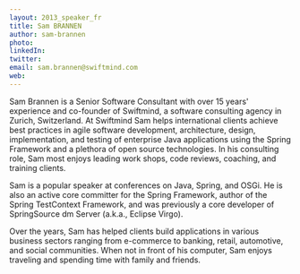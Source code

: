 ```yaml
---
layout: 2013_speaker_fr
title: Sam BRANNEN
author: sam-brannen
photo:
linkedIn:
twitter:
email: sam.brannen@swiftmind.com
web:
---
```


Sam Brannen is a Senior Software Consultant with over 15 years' experience and co-founder of Swiftmind, a software consulting agency in Zurich, Switzerland. At Swiftmind Sam helps international clients achieve best practices in agile software development, architecture, design, implementation, and testing of enterprise Java applications using the Spring Framework and a plethora of open source technologies. In his consulting role, Sam most enjoys leading work shops, code reviews, coaching, and training clients.

Sam is a popular speaker at conferences on Java, Spring, and OSGi. He is also an active core committer for the Spring Framework, author of the Spring TestContext Framework, and was previously a core developer of SpringSource dm Server (a.k.a., Eclipse Virgo).

Over the years, Sam has helped clients build applications in various business sectors ranging from e-commerce to banking, retail, automotive, and social communities. When not in front of his computer, Sam enjoys traveling and spending time with family and friends.